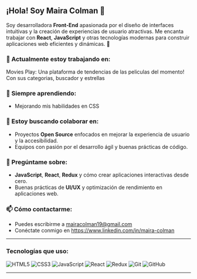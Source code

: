 ## ¡Hola! Soy Maira Colman 👋

Soy desarrolladora **Front-End** apasionada por el diseño de interfaces intuitivas y la creación de experiencias de usuario atractivas. Me encanta trabajar con **React**, **JavaScript** y otras tecnologías modernas para construir aplicaciones web eficientes y dinámicas. 🌟

### 🔭 Actualmente estoy trabajando en:
Movies Play: 
Una plataforma de tendencias de las peliculas del momento!
Con sus categorias, buscador y estrellas


### 🌱 Siempre aprendiendo:
- Mejorando mis habilidades en CSS

### 👯 Estoy buscando colaborar en:
- Proyectos **Open Source** enfocados en mejorar la experiencia de usuario y la accesibilidad.
- Equipos con pasión por el desarrollo ágil y buenas prácticas de código.

### 💬 Pregúntame sobre:
- **JavaScript**, **React**, **Redux** y cómo crear aplicaciones interactivas desde cero.
- Buenas prácticas de **UI/UX** y optimización de rendimiento en aplicaciones web.

### 📫 Cómo contactarme:
- Puedes escribirme a mairacolman19@gmail.com
- Conéctate conmigo en https://www.linkedin.com/in/maira-colman



---

### Tecnologías que uso:

![HTML5](https://img.shields.io/badge/-HTML5-E34F26?style=flat-square&logo=html5&logoColor=white)
![CSS3](https://img.shields.io/badge/-CSS3-1572B6?style=flat-square&logo=css3)
![JavaScript](https://img.shields.io/badge/-JavaScript-F7DF1E?style=flat-square&logo=javascript&logoColor=black)
![React](https://img.shields.io/badge/-React-61DAFB?style=flat-square&logo=react)
![Redux](https://img.shields.io/badge/-Redux-764ABC?style=flat-square&logo=redux)
![Git](https://img.shields.io/badge/-Git-F05032?style=flat-square&logo=git)
![GitHub](https://img.shields.io/badge/-GitHub-181717?style=flat-square&logo=github)


---

